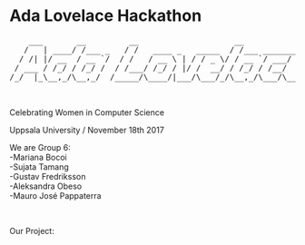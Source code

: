 # Ada Lovelace Hackathon

<pre>
    ___       __         __                    __                   __  __           __         __  __              
   /   | ____/ /___ _   / /   ____ _   _____  / /___ _________     / / / /___ ______/ /______ _/ /_/ /_  ____  ____ 
  / /| |/ __  / __ `/  / /   / __ \ | / / _ \/ / __ `/ ___/ _ \   / /_/ / __ `/ ___/ //_/ __ `/ __/ __ \/ __ \/ __ \
 / ___ / /_/ / /_/ /  / /___/ /_/ / |/ /  __/ / /_/ / /__/  __/  / __  / /_/ / /__/ ,< / /_/ / /_/ / / / /_/ / / / /
/_/  |_\__,_/\__,_/  /_____/\____/|___/\___/_/\__,_/\___/\___/  /_/ /_/\__,_/\___/_/|_|\__,_/\__/_/ /_/\____/_/ /_/ 
                 
 </pre>
 Celebrating Women in Computer Science
 
 Uppsala University   /   November 18th 2017
 
 We are Group 6: <br>
 -Mariana Bocoi <br>
 -Sujata Tamang <br>
 -Gustav Fredriksson <br>
 -Aleksandra Obeso <br>
 -Mauro José Pappaterra <br>
 
  <br>
  
  
  Our Project:
  
  


